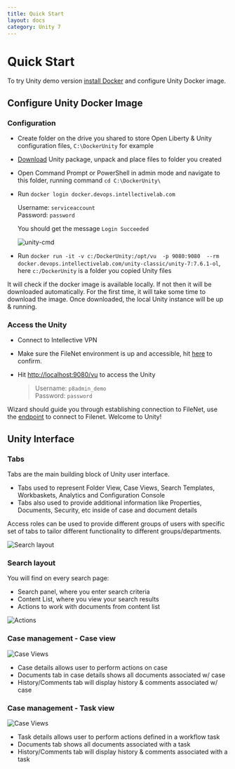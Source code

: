 ```yaml
---
title: Quick Start
layout: docs
category: Unity 7
---
```

# Quick Start

To try Unity demo version [install Docker](../tutorials/how-to-install-docker/) and configure Unity Docker image. 

## Configure Unity Docker Image
 
### Configuration ###

- Create folder on the drive you shared to store Open Liberty & Unity configuration files, `C:\DockerUnity` for example 
- [Download](link-to-server.zip) Unity package, unpack and place files to folder you created 
- Open Command Prompt or PowerShell in admin mode and navigate to this folder, running command 
 `cd C:\DockerUnity\`
- Run `docker login docker.devops.intellectivelab.com` 

	Username: `serviceaccount`  
	Password: `password` 

	You should get the message `Login Succeeded` 

	![unity-cmd](../images/quick-start/image1.png) 
	
- Run `docker run -it -v c:/DockerUnity:/opt/vu  -p 9080:9080  --rm docker.devops.intellectivelab.com/unity-classic/unity-7:7.6.1-ol`, here `c:/DockerUnity` is a folder you copied Unity files 

It will check if the docker image is available locally.
If not then it will be downloaded automatically.
For the first time, it will take some time to download the image.
Once downloaded, the local Unity instance will be up & running. 

### Access the Unity ### 

- Connect to Intellective VPN
- Make sure the FileNet environment is up and accessible, hit [here](http://172.31.27.3:9080/wsi/FNCEWS40MTOM/) to confirm.

- Hit [http://localhost:9080/vu](http://localhost:9080/vu) to access the Unity

	> Username: `p8admin_demo`  
	> Password: `password`
	
Wizard should guide you through establishing connection to FileNet, use the [endpoint](http://172.31.27.3:9080/wsi/FNCEWS40MTOM/) to connect to Filenet. 
Welcome to Unity! 
	
## Unity Interface ## 

### Tabs ### 

Tabs are the main building block of Unity user interface. 

- Tabs used to represent Folder View, Case Views, Search Templates, Workbaskets, Analytics and Configuration Console 
- Tabs also used to provide additional information like Properties, Documents, Security, etc inside of case and document details  
	
Access roles can be used to provide different groups of users with specific set of tabs to tailor different functionality to different groups/departments. 

![Search layout](../images/quick-start/image2.png) 

### Search layout ### 

You will find on every search page: 

- Search panel, where you enter search criteria 
- Content List, where you view your search results 
- Actions to work with documents from content list 

![Actions](../images/quick-start/image3.png) 

### Case management - Case view ###

![Case Views](../images/quick-start/image4.png)

- Case details allows user to perform actions on case
- Documents tab in case details shows all documents associated w/ case
- History/Comments tab will display history & comments associated w/ case 

### Case management - Task view ### 

![Case Views](../images/quick-start/image5.png) 

- Task details allows user to perform actions defined in a workflow task
- Documents tab shows all documents associated with a task
- History/Comments tab will display history & comments associated with a task 